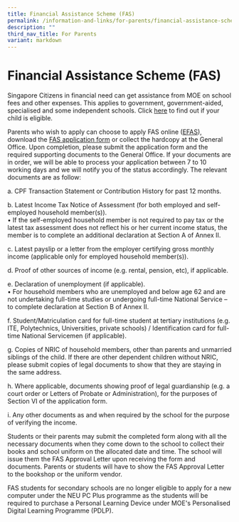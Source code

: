 ```yaml
---
title: Financial Assistance Scheme (FAS)
permalink: /information-and-links/for-parents/financial-assistance-scheme-fas/
description: ""
third_nav_title: For Parents
variant: markdown
---
```

Financial Assistance Scheme (FAS)
=================================

Singapore Citizens in financial need can get assistance from MOE on school fees and other expenses. This applies to government, government-aided, specialised and some independent schools. Click [here](https://www.moe.gov.sg/financial-matters/financial-assistance) to find out if your child is eligible.

  

Parents who wish to apply can choose to apply FAS online ([EFAS](https://go.gov.sg/moe-efas)), download the [FAS application form](/files/FAS/2024_MOE_FAS_Application_Form.pdf) or collect the hardcopy at the General Office. Upon completion, please submit the application form and the required supporting documents to the General Office. If your documents are in order, we will be able to process your application between 7 to 10 working days and we will notify you of the status accordingly. The relevant documents are as follow:

a. CPF Transaction Statement or Contribution History for past 12 months.  

b. Latest Income Tax Notice of Assessment (for both employed and self-employed household member(s)). <br>
• If the self-employed household member is not required to pay tax or the latest tax assessment does not reflect his or her current income status, the member is to complete an additional declaration at Section A of Annex II.

c. Latest payslip or a letter from the employer certifying gross monthly income (applicable only for employed household member(s)).

d. Proof of other sources of income (e.g. rental, pension, etc), if applicable.

e. Declaration of unemployment (if applicable). <br>
• For household members who are unemployed and below age 62 and are not undertaking full-time studies or undergoing full-time National Service – to complete declaration at Section B of Annex II.

f. Student/Matriculation card for full-time student at tertiary institutions (e.g. ITE, Polytechnics, Universities, private schools) / Identification card for full-time National Servicemen (if applicable).

g. Copies of NRIC of household members, other than parents and unmarried siblings of the child. If there are other dependent children without NRIC, please submit copies of legal documents to show that they are staying in the same address.

h. Where applicable, documents showing proof of legal guardianship (e.g. a court order or Letters of Probate or Administration), for the purposes of Section VI of the application form.

i. Any other documents as and when required by the school for the purpose of verifying the income.

Students or their parents may submit the completed form along with all the necessary documents when they come down to the school to collect their books and school uniform on the allocated date and time. The school will issue them the FAS Approval Letter upon receiving the form and documents. Parents or students will have to show the FAS Approval Letter to the bookshop or the uniform vendor.

FAS students for secondary schools are no longer eligible to apply for a new computer under the NEU PC Plus programme as the students will be required to purchase a Personal Learning Device under MOE's Personalised Digital Learning Programme (PDLP).